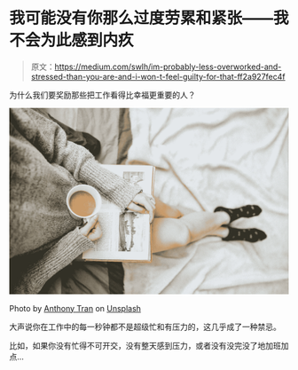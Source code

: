 # 我可能没有你那么过度劳累和紧张——我不会为此感到内疚

> 原文：<https://medium.com/swlh/im-probably-less-overworked-and-stressed-than-you-are-and-i-won-t-feel-guilty-for-that-ff2a927fec4f>

为什么我们要奖励那些把工作看得比幸福更重要的人？

![](img/c976a089ed38bd84e2a0c85a13de4dee.png)

Photo by [Anthony Tran](https://unsplash.com/photos/8i2fHtStfxk?utm_source=unsplash&utm_medium=referral&utm_content=creditCopyText) on [Unsplash](https://unsplash.com/search/photos/relax?utm_source=unsplash&utm_medium=referral&utm_content=creditCopyText)

大声说你在工作中的每一秒钟都不是超级忙和有压力的，这几乎成了一种禁忌。

比如，如果你没有忙得不可开交，没有整天感到压力，或者没有没完没了地加班加点…